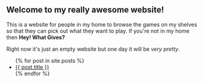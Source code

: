 ## Welcome to my really awesome website!

This is a website for people in my home to browse the games on my shelves so that they can pick out what they want to play. If you're not in my home then **Hey! What Gives?**

Right now it's just an empty website but one day it will be _very pretty_.

<ul>
  {% for post in site.posts %}
    <li>
      <a href="{{ post.url }}">{{ post.title }}</a>
    </li>
  {% endfor %}
</ul>
